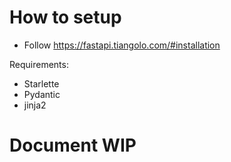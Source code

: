 # How to setup

- Follow https://fastapi.tiangolo.com/#installation

Requirements:
- Starlette
- Pydantic
- jinja2

# Document WIP